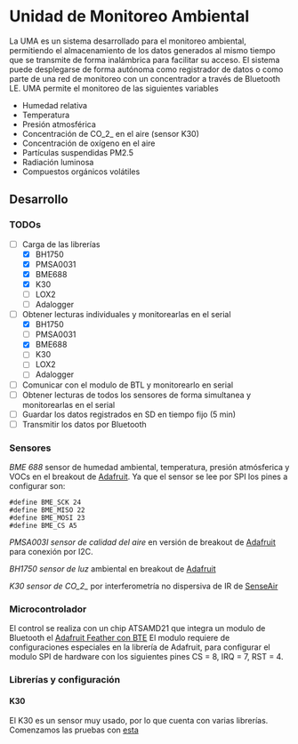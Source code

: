 # Unidad de Monitoreo Ambiental

La UMA es un sistema desarrollado para el monitoreo ambiental, permitiendo el almacenamiento de los datos generados al mismo tiempo que se transmite de forma inalámbrica para facilitar su acceso. El sistema puede desplegarse de forma autónoma como registrador de datos o como parte de una red de monitoreo con un concentrador a través de Bluetooth LE. UMA permite el monitoreo de las siguientes variables

- Humedad relativa
- Temperatura
- Presión atmosférica
- Concentración de CO_2_ en el aire (sensor K30)
- Concentración de oxígeno en el aire
- Partículas suspendidas PM2.5
- Radiación luminosa
- Compuestos orgánicos volátiles

## Desarrollo

### TODOs

- [ ] Carga de las librerías
    - [X] BH1750
    - [X] PMSA0031
    - [X] BME688
    - [X] K30
    - [ ] LOX2
    - [ ] Adalogger
- [ ] Obtener lecturas individuales y monitorearlas en el serial
    - [X] BH1750
    - [ ] PMSA0031
    - [X] BME688
    - [ ] K30
    - [ ] LOX2
    - [ ] Adalogger
- [ ] Comunicar con el modulo de BTL y monitorearlo en serial
- [ ] Obtener lecturas de todos los sensores de forma simultanea y monitorearlas en el serial
- [ ] Guardar los datos registrados en SD en tiempo fijo (5 min)
- [ ] Transmitir los datos por Bluetooth

### Sensores

*BME 688* sensor de humedad ambiental, temperatura, presión atmósferica y VOCs en el breakout de [Adafruit](https://learn.adafruit.com/adafruit-bme680-humidity-temperature-barometic-pressure-voc-gas/overview). Ya que el sensor se lee por SPI los pines a configurar son:
```arduino
#define BME_SCK 24
#define BME_MISO 22
#define BME_MOSI 23
#define BME_CS A5
```

*PMSA003I sensor de calidad del aire* en versión de breakout de [Adafruit](https://learn.adafruit.com/pmsa003i) para conexión por I2C.

*BH1750 sensor de luz* ambiental en breakout de [Adafruit](https://learn.adafruit.com/adafruit-bh1750-ambient-light-sensor)

*K30 sensor de CO_2_* por interferometría no dispersiva de IR de [SenseAir](https://senseair.com/products/flexibility-counts/k30/)

### Microcontrolador

El control se realiza con un chip ATSAMD21 que integra un modulo de Bluetooth el [Adafruit Feather con BTE](https://learn.adafruit.com/adafruit-feather-m0-bluefruit-le) 
El modulo requiere de configuraciones especiales en la librería de Adafruit, para configurar el modulo SPI de hardware con los siguientes pines CS = 8, IRQ = 7, RST = 4.

### Librerías y configuración

#### K30

El K30 es un sensor muy usado, por lo que cuenta con varias librerías. Comenzamos las pruebas con [esta](https://github.com/FirstCypress/K30_CO2_I2C_Arduino)